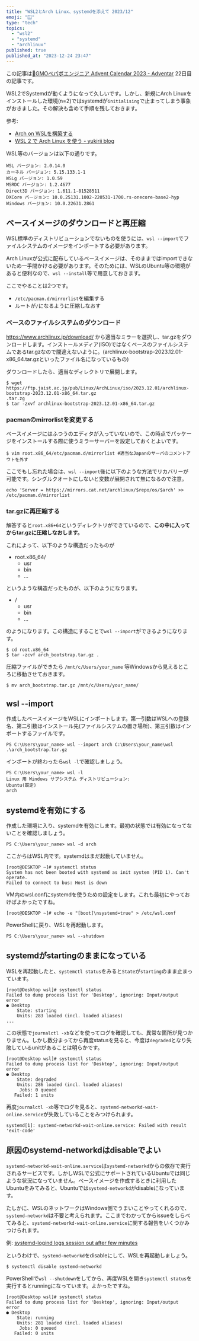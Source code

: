 ```yaml
---
title: "WSL2とArch Linux、systemdを添えて 2023/12"
emoji: "🪟"
type: "tech"
topics:
  - "wsl2"
  - "systemd"
  - "archlinux"
published: true
published_at: "2023-12-24 23:47"
---
```


この記事は[🎅GMOペパボエンジニア Advent Calendar 2023 - Adventar](https://adventar.org/calendars/8634) 22日目の記事です。

WSL2でSystemdが動くようになって久しいです。しかし、新規にArch Linuxをインストールした環境(n=2)ではsystemdが`initialising`で止まってしまう事象がおきました。その解決も含めて手順を残しておきます。

参考:
- [Arch on WSLを構築する](https://zenn.dev/kyoh86/articles/4bf6513aabe517)
- [WSL 2 で Arch Linux を使う - yukirii blog](https://blog.yukirii.dev/wsl2-arch-linux/)

WSL等のバージョンは以下の通りです。

```
WSL バージョン: 2.0.14.0
カーネル バージョン: 5.15.133.1-1
WSLg バージョン: 1.0.59
MSRDC バージョン: 1.2.4677
Direct3D バージョン: 1.611.1-81528511
DXCore バージョン: 10.0.25131.1002-220531-1700.rs-onecore-base2-hyp
Windows バージョン: 10.0.22631.2861
```

## ベースイメージのダウンロードと再圧縮

WSL標準のディストリビューションでないものを使うには、`wsl --import`でファイルシステムのイメージをインポートする必要があります。

Arch Linuxが公式に配布しているベースイメージは、そのままではimportできないため一手間かける必要があります。そのためには、WSLのUbuntu等の環境があると便利なので、`wsl --install`等で用意しておきます。

ここでやることは2つです。

- `/etc/pacman.d/mirrorlist`を編集する
- ルートが`/`になるように圧縮しなおす

### ベースのファイルシステムのダウンロード

https://www.archlinux.jp/download/ から適当なミラーを選択し、tar.gzをダウンロードします。インストールメディア(ISO)ではなくベースのファイルシステムであるtar.gzなので間違えないように。(archlinux-bootstrap-2023.12.01-x86_64.tar.gzといったファイル名になっているもの)

ダウンロードしたら、適当なディレクトリで展開します。

```
$ wget https://ftp.jaist.ac.jp/pub/Linux/ArchLinux/iso/2023.12.01/archlinux-bootstrap-2023.12.01-x86_64.tar.gz
.tar.zg
$ tar -zxvf archlinux-bootstrap-2023.12.01-x86_64.tar.gz
```

### pacmanのmirrorlistを変更する

ベースイメージにはふつうのエディタが入っていないので、この時点でパッケージをインストールする際に使うミラーサーバーを設定しておくとよいです。

```
$ vim root.x86_64/etc/pacman.d/mirrorlist #適当なJapanのサーバのコメントアウトを外す
```

ここでもし忘れた場合は、`wsl --import`後に以下のような方法でリカバリーが可能です。シングルクオートにしないと変数が展開されて無になるので注意。

```
echo 'Server = https://mirrors.cat.net/archlinux/$repo/os/$arch' >> /etc/pacman.d/mirrorlist
```

### tar.gzに再圧縮する

解答すると`root.x86+64`というディレクトリができているので、**この中に入ってからtar.gzに圧縮しなおします。**

これによって、以下のような構造だったものが

- root.x86_64/
  - usr
  - bin
  - ...

というような構造だったものが、以下のようになります。

- /
  - usr
  - bin
  - ...

のようになります。この構造にすることで`wsl --import`ができるようになります。

```
$ cd root.x86_64
$ tar -zcvf arch_bootstrap.tar.gz .
```

圧縮ファイルができたら `/mnt/c/Users/your_name` 等Windowsから見えるところに移動させておきます。

```
$ mv arch_bootstrap.tar.gz /mnt/c/Users/your_name/
```

## wsl --import

作成したベースイメージをWSLにインポートします。第一引数はWSLへの登録名、第二引数はインストール先(ファイルシステムの置き場所)、第三引数はインポートするファイルです。

```
PS C:\Users\your_name> wsl --import arch C:\Users\your_name\wsl .\arch_bootstrap.tar.gz
```

インポートが終わったら`wsl -l`で確認しましょう。

```
PS C:\Users\your_name> wsl -l
Linux 用 Windows サブシステム ディストリビューション:
Ubuntu(既定)
arch
```

## systemdを有効にする

作成した環境に入り、systemdを有効にします。最初の状態では有効になってないことを確認しましょう。

```
PS C:\Users\your_name> wsl -d arch
```

ここからはWSL内です。systemdはまだ起動していません。

```
[root@DESKTOP ~]# systemctl status
System has not been booted with systemd as init system (PID 1). Can't operate.
Failed to connect to bus: Host is down
```

VM内のwsl.confにsystemdを使うための設定をします。これも最初にやっておけばよかったですね。

```
[root@DESKTOP ~]# echo -e "[boot]\nsystemd=true" > /etc/wsl.conf
```

PowerShellに戻り、WSLを再起動します。

```
PS C:\Users\your_name> wsl --shutdown
```

## systemdがstartingのままになっている

WSLを再起動したと、`systemctl status`をみると`State`が`starting`のまま止まっています。

```
[root@Desktop wsl]# systemctl status
Failed to dump process list for 'Desktop', ignoring: Input/output error
● Desktop
    State: starting
    Units: 283 loaded (incl. loaded aliases)
...
```

この状態で`journalctl -xb`などを使ってログを確認しても、異常な箇所が見つかりません。しかし数分まってから再度statusを見ると、今度は`degraded`となり失敗しているunitがあることは明らかです。

```
[root@Desktop wsl]# systemctl status
Failed to dump process list for 'Desktop', ignoring: Input/output error
● Desktop
    State: degraded
    Units: 286 loaded (incl. loaded aliases)
     Jobs: 0 queued
   Failed: 1 units
```

再度`journalctl -xb`等でログを見ると、`systemd-networkd-wait-online.service`が失敗していることをみつけられます。

```
systemd[1]: systemd-networkd-wait-online.service: Failed with result 'exit-code'
```

## 原因のsystemd-networkdはdisableでよい

`systemd-networkd-wait-online.service`は`systemd-networkd`からの依存で実行されるサービスです。しかしWSLで公式にサポートされているUbuntuでは同じような状況になっていません。ベースイメージを作成するときに利用したUbuntuをみてみると、Ubuntuでは`systemd-networkd`がdisableになっています。

たしかに、WSLのネットワークはWindows側でうまいことやってくれるので、`systemd-networkd`は不要と考えられます。ここまでわかってからissueをしらべてみると、`systemd-networkd-wait-online.service`に関する報告をいくつかみつけられます。

例:
[systemd-logind logs session out after few minutes](https://github.com/microsoft/WSL/issues/10552)

というわけで、`systemd-networkd`をdisableにして、WSLを再起動しましょう。

```
$ systemctl disable systemd-networkd
```

PowerShellで`wsl --shutdown`をしてから、再度WSLを開き`systemctl status`を実行するとrunningになっています。よかったですね。

```
[root@Desktop wsl]# systemctl status
Failed to dump process list for 'Desktop', ignoring: Input/output error
● Desktop
    State: running
    Units: 281 loaded (incl. loaded aliases)
     Jobs: 0 queued
   Failed: 0 units
```
